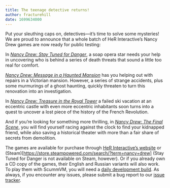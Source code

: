 ```yaml
---
title: The teenage detective returns!
author: fracturehill
date: 1699634000
---
```


Put your sleuthing caps on, detectives—it’s time to solve some mysteries! We are proud to announce that a whole batch of HeR Interactive’s Nancy Drew games are now ready for public testing:

In [_Nancy Drew: Stay Tuned for Danger_](https://wiki.scummvm.org/index.php?title=Nancy_Drew:_Stay_Tuned_for_Danger), a soap opera star needs your help in uncovering who is behind a series of death threats that sound a little too real for comfort. 

[_Nancy Drew: Message in a Haunted Mansion_](https://wiki.scummvm.org/index.php?title=Nancy_Drew:_Message_in_a_Haunted_Mansion) has you helping out with repairs in a Victorian mansion. However, a series of strange accidents, plus some murmurings of a ghost haunting, quickly threaten to turn this renovation into an investigation.

In [_Nancy Drew: Treasure in the Royal Tower_](https://wiki.scummvm.org/index.php?title=Nancy_Drew:_Treasure_in_the_Royal_Tower) a failed ski vacation at an eccentric castle with even more eccentric inhabitants soon turns into a quest to uncover a lost piece of the history of the French Revolution.

And if you’re looking for something more thrilling, in [_Nancy Drew: The Final Scene_](https://wiki.scummvm.org/index.php?title=Nancy_Drew:_The_Final_Scene), you will find yourself racing against the clock to find your kidnapped friend, while also saving a historical theater with more than a fair share of secrets from demolition.

The games are available for purchase through [HeR Interactive’s website](https://www.herinteractive.com/shop-games/all-games/) or (Steam)[https://store.steampowered.com/search/?term=nancy+drew] (Stay Tuned for Danger is not available on Steam, however). Or if you already own a CD copy of the games, their English and Russian variants will also work. To play them with ScummVM, you will need a [daily development build](https://www.scummvm.org/downloads/#daily). As always, if you encounter any issues, please submit a bug report to our [issue tracker](https://bugs.scummvm.org/).
